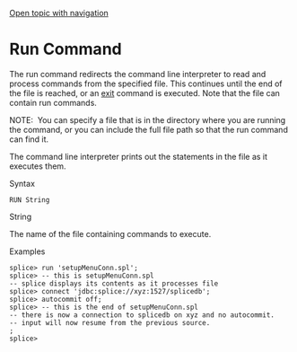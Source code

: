 [Open topic with navigation](../../index.html#Shared/CmdLineReference/CmdRun.html)

[]()Run Command
===============

The <span class="AppCommand">run</span> command redirects the command line interpreter to read and process commands from the specified file. This continues until the end of the file is reached, or an [exit](CmdExit.html) command is executed. Note that the file <span class="ItalicFont">can</span> contain <span class="CodeFont">run</span> commands.

<span class="autonumber"><span class="noteAutoNum">NOTE:  </span></span>You can specify a file that is in the directory where you are running the command, or you can include the full file path so that the <span class="CodeFont">run</span> command can find it.

The command line interpreter prints out the statements in the file as it executes them.

Syntax

``` FcnSyntax
RUN String
```

String

The name of the file containing commands to execute.

Examples

``` AppCommand
splice> run 'setupMenuConn.spl';
splice> -- this is setupMenuConn.spl
-- splice displays its contents as it processes file
splice> connect 'jdbc:splice://xyz:1527/splicedb';
splice> autocommit off;
splice> -- this is the end of setupMenuConn.spl
-- there is now a connection to splicedb on xyz and no autocommit.
-- input will now resume from the previous source.
;
splice>
```

 


